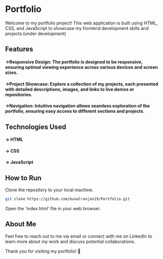 # Portfolio

Welcome to my portfolio project! This web application is built using HTML, CSS, and JavaScript to showcase my frontend development skills and projects.(under development)

## Features

#### ->Responsive Design: The portfolio is designed to be responsive, ensuring optimal viewing experience across various devices and screen sizes.
#### ->Project Showcase: Explore a collection of my projects, each presented with detailed descriptions, images, and links to live demos or repositories.
#### ->Navigation: Intuitive navigation allows seamless exploration of the portfolio, ensuring easy access to different sections and projects.

## Technologies Used

#### -> HTML
#### -> CSS
#### -> JavaScript

## How to Run
Clone the repository to your local machine.


```bash 
git clone https://github.com/kunalranjan19/Portfolio.git
```
Open the 'index.html' file in your web browser.

## About Me
Feel free to reach out to me via email or connect with me on LinkedIn to learn more about my work and discuss potential collaborations.

Thank you for visiting my portfolio! 🚀
